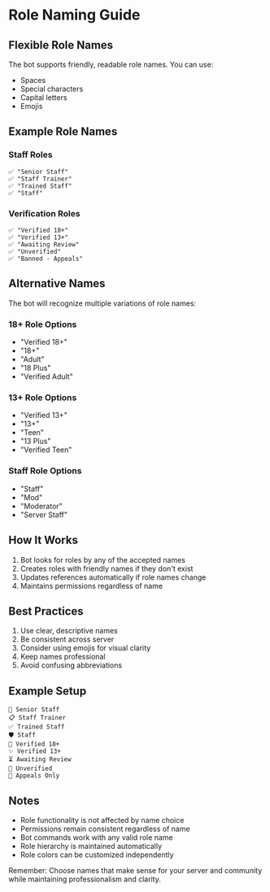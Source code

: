 # Role Naming Guide

## Flexible Role Names
The bot supports friendly, readable role names. You can use:
- Spaces
- Special characters
- Capital letters
- Emojis

## Example Role Names

### Staff Roles
```
✅ "Senior Staff"
✅ "Staff Trainer"
✅ "Trained Staff"
✅ "Staff"
```

### Verification Roles
```
✅ "Verified 18+"
✅ "Verified 13+"
✅ "Awaiting Review"
✅ "Unverified"
✅ "Banned - Appeals"
```

## Alternative Names
The bot will recognize multiple variations of role names:

### 18+ Role Options
- "Verified 18+"
- "18+"
- "Adult"
- "18 Plus"
- "Verified Adult"

### 13+ Role Options
- "Verified 13+"
- "13+"
- "Teen"
- "13 Plus"
- "Verified Teen"

### Staff Role Options
- "Staff"
- "Mod"
- "Moderator"
- "Server Staff"

## How It Works
1. Bot looks for roles by any of the accepted names
2. Creates roles with friendly names if they don't exist
3. Updates references automatically if role names change
4. Maintains permissions regardless of name

## Best Practices
1. Use clear, descriptive names
2. Be consistent across server
3. Consider using emojis for visual clarity
4. Keep names professional
5. Avoid confusing abbreviations

## Example Setup
```
👑 Senior Staff
📋 Staff Trainer
✅ Trained Staff
🛡️ Staff
🔞 Verified 18+
✨ Verified 13+
⏳ Awaiting Review
👋 Unverified
📝 Appeals Only
```

## Notes
- Role functionality is not affected by name choice
- Permissions remain consistent regardless of name
- Bot commands work with any valid role name
- Role hierarchy is maintained automatically
- Role colors can be customized independently

Remember: Choose names that make sense for your server and community while maintaining professionalism and clarity.
